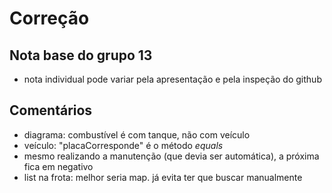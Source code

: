 # Correção

## Nota base do grupo 13

  - nota individual pode variar pela apresentação e pela inspeção do github

## Comentários

  - diagrama: combustível é com tanque, não com veículo
  - veículo: "placaCorresponde" é o método _equals_ 
  - mesmo realizando a manutenção (que devia ser automática), a próxima fica em negativo
  - list na frota: melhor seria map. já evita ter que buscar manualmente
